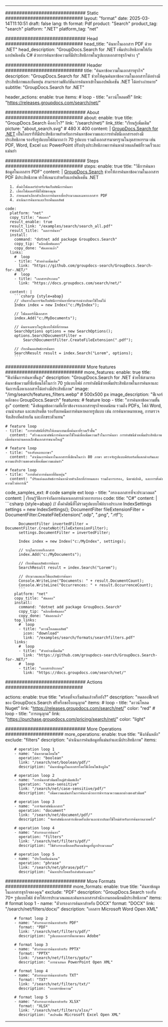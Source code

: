 
---
############################# Static ############################
layout: "format"
date:  2025-03-14T11:10:51
draft: false
lang: th
format: Pdf
product: "Search"
product_tag: "search"
platform: ".NET"
platform_tag: "net"

############################# Head ############################
head_title: "ค้นหาในเอกสาร PDF ด้วย .NET"
head_description: "GroupDocs.Search for .NET เพิ่มประสิทธิภาพให้กับแอปพลิเคชัน C# ด้วยการค้นหาข้อความที่มีประสิทธิภาพในรูปแบบเอกสารธุรกิจต่าง ๆ"

############################# Header ############################
title: "ค้นหาข้อความในเอกสารธุรกิจ" 
description: "GroupDocs.Search for .NET ช่วยให้คุณค้นหาข้อความในเอกสารได้อย่างมีประสิทธิภาพและยืดหยุ่น สามารถรวมฟังก์ชันการค้นหาเข้าในแอปพลิเคชัน .NET ได้อย่างง่ายดาย"
subtitle: "GroupDocs.Search for .NET" 

header_actions:
  enable: true
  items:
    #  loop
    - title: "ดาวน์โหลดฟรี"
      link: "https://releases.groupdocs.com/search/net/"
      
############################# About ############################
about:
    enable: true
    title: "GroupDocs.Search คืออะไร?"
    link: "/search/net/"
    link_title: "เรียนรู้เพิ่มเติม"
    picture: "about_search.svg" # 480 X 400
    content: |
       [GroupDocs.Search for .NET](/search/net/) เป็นไลบรารีที่มีประสิทธิภาพสำหรับการค้นหาข้อความและการทำดัชนีเอกสารอย่างมีประสิทธิภาพ รองรับรูปแบบไฟล์มากกว่า 70 รูปแบบ รวมถึงเอกสารมาตรฐานในอุตสาหกรรม เช่น PDF, Word, Excel และ PowerPoint ปรับปรุงประสิทธิภาพการค้นหาด้วยผลลัพธ์ที่รวดเร็วและแม่นยำ

############################# Steps ############################
steps:
    enable: true
    title: "วิธีการค้นหาข้อมูลในเอกสาร PDF"
    content: |
      [GroupDocs.Search](/search/net/) ช่วยให้การค้นหาข้อความในเอกสาร PDF มีประสิทธิภาพ ทำให้เหมาะสำหรับแอปพลิเคชัน .NET
      
      1. ตั้งค่าโฟลเดอร์สำหรับจัดเก็บดัชนีการค้นหา
      2. เลือกโฟลเดอร์ที่มีไฟล์ของคุณ
      3. กำหนดค่าเลือกตัวเลือกการค้นหาเพื่อประมวลผลเฉพาะเอกสาร PDF
      4. ดำเนินการค้นหาและเรียกคืนผลลัพธ์
   
    code:
      platform: "net"
      copy_title: "คัดลอก"
      result_enable: true
      result_link: "/examples/search/search_all.pdf"
      result_title: "ผลการค้นหา"
      install:
        command: "dotnet add package GroupDocs.Search"
        copy_tip: "คลิกเพื่อคัดลอก"
        copy_done: "คัดลอกแล้ว"
      links:
        #  loop
        - title: "ตัวอย่างเพิ่มเติม"
          link: "https://github.com/groupdocs-search/GroupDocs.Search-for-.NET/"
        #  loop
        - title: "เอกสารประกอบ"
          link: "https://docs.groupdocs.com/search/net/"
          
      content: |
        ```csharp {style=abap}
        // เส้นทางในการจัดเก็บดัชนีการค้นหาที่สามารถนำกลับมาใช้ใหม่ได้
        Index index = new Index("c:/MyIndex");

        // โฟลเดอร์ที่มีเอกสาร
        index.Add("c:/MyDocuments");

        // ค้นหาเฉพาะในรูปแบบไฟล์ที่กำหนด
        SearchOptions options = new SearchOptions();
        options.SearchDocumentFilter = 
            SearchDocumentFilter.CreateFileExtension(".pdf");

        // เรียกคืนผลลัพธ์การค้นหา
        SearchResult result = index.Search("Lorem", options);
        ```            

############################# More features ############################
more_features:
  enable: true
  title: "ฟังก์ชันการค้นหาขั้นสูง"
  description: "GroupDocs.Search for .NET ช่วยให้สามารถค้นหาข้อความที่ซับซ้อนได้ในกว่า 70 รูปแบบไฟล์ การทำดัชนีช่วยเพิ่มประสิทธิภาพในการค้นหาและจัดการเนื้อหาเอกสารได้อย่างมีประสิทธิภาพ"
  image: "/img/search/features_filters.webp" # 500x500 px
  image_description: "ฟีเจอร์หลักของ GroupDocs.Search"
  features:
    # feature loop
    - title: "การค้นหาข้อความขั้นสูง"
      content: "ดึงข้อมูลข้อความที่เกี่ยวข้องจากเอกสารธุรกิจยอดนิยม รวมถึง PDFs, ไฟล์ Word, งานนำเสนอ และสเปรดชีต รองรับเทคนิคการค้นหาหลายรูปแบบ เช่น การค้นหาหมายเหตุ, การตรวจจับเสียงที่คล้ายกัน และอักขระตัวแทน"

    # feature loop
    - title: "การทำดัชนีที่ปรับให้เหมาะสมเพื่อค้นหาที่รวดเร็วขึ้น"
      content: "สร้างและนำดัชนีการค้นหามาใช้ใหม่เพื่อเพิ่มความเร็วในการค้นหา การทำดัชนีช่วยเพิ่มประสิทธิภาพเมื่อค้นหาผ่านคอลเล็กชันเอกสารขนาดใหญ่"

    # feature loop
    - title: "รองรับหลายภาษา"
      content: "ดำเนินการค้นหาในเอกสารที่เขียนในกว่า 80 ภาษา ตรวจจับรูปแบบคีย์บอร์ดที่แตกต่างกันและความแปรปรวนของคำเพื่อเพิ่มความแม่นยำ"

    # feature loop
    - title: "การตั้งค่าการค้นหาที่ยืดหยุ่น"
      content: "ปรับแต่งผลลัพธ์การค้นหาด้วยตัวเลือกที่กำหนดเอง รวมถึงการกรอง, นิพจน์ปกติ, และการตั้งค่าความไวต่อกรณี"
      
  code_samples_ext:
    # code sample ext loop
    - title: "กรองเอกสารที่จะประมวลผล"
      content: |
        เรียนรู้วิธีการจำกัดการค้นหาเอกสารด้วยการกรอง
      code:
        title: "C#"
        content: |
          ```csharp {style=abap}
          // ตั้งค่าดัชนีที่ไม่รวมรูปแบบไฟล์บางประเภท
          IndexSettings settings = new IndexSettings();
          DocumentFilter fileExtensionFilter = 
            DocumentFilter.CreateFileExtension(".odp", ".png", ".rtf");

          DocumentFilter invertedFilter = DocumentFilter.CreateNot(fileExtensionFilter);
          settings.DocumentFilter = invertedFilter;

          Index index = new Index("c:/MyIndex", settings);
              
          // ระบุไดเรกทอรีเอกสาร
          index.Add("c:/MyDocuments");

          // เรียกคืนผลลัพธ์การค้นหา
          SearchResult result = index.Search("Lorem");
          
          // ประมวลผลและใช้ผลลัพธ์การค้นหา
          Console.WriteLine("Documents: " + result.DocumentCount);
          Console.WriteLine("Occurrences: " + result.OccurrenceCount);
          ```
        platform: "net"
        copy_title: "คัดลอก"
        install:
          command: "dotnet add package GroupDocs.Search"
          copy_tip: "คลิกเพื่อคัดลอก"
          copy_done: "คัดลอกแล้ว"
        top_links:
          #  loop
          - title: "ดาวน์โหลดผลลัพธ์"
            icon: "download"
            link: "/examples/search/formats/searchfilters.pdf"
        links:
          #  loop
          - title: "ตัวอย่างเพิ่มเติม"
            link: "https://github.com/groupdocs-search/GroupDocs.Search-for-.NET/"
          #  loop
          - title: "เอกสารประกอบ"
            link: "https://docs.groupdocs.com/search/net/"
            

            


############################# Actions ############################

actions:
  enable: true
  title: "พร้อมที่จะเริ่มต้นแล้วหรือยัง?"
  description: "ทดลองฟีเจอร์ของ GroupDocs.Search ฟรีหรือขอใบอนุญาต"
  items:
    #  loop
    - title: "ดาวน์โหลด Nuget"
      link: "https://releases.groupdocs.com/search/net/"
      color: "red"
        #  loop
    - title: "การอนุญาต"
      link: "https://purchase.groupdocs.com/pricing/search/net/"
      color: "light"


############################# More Operations #####################
more_operations:
    enable: true
    title: "ฟังก์ชันหลัก"
    exclude: "filters"
    description: "ดำเนินการค้นข้อมูลที่แม่นยำและมีประสิทธิภาพ"
    items: 
          
        # operation loop 1
        - name: "ค้นหาตามเงื่อนไข"
          operation: "boolean"
          link: "/search/net/boolean/pdf/"
          description: "ค้นหาข้อมูลในเอกสารโดยใช้เงื่อนไขเชิงบูลีน"

        # operation loop 2
        - name: "การค้นหาตัวพิมพ์ใหญ่ตัวพิมพ์เล็ก"
          operation: "case-sensitive"
          link: "/search/net/case-sensitive/pdf/"
          description: "เพิ่มความแม่นยำในการค้นหาด้วยการพิจารณาความแตกต่างของตัวพิมพ์"

        # operation loop 3
        - name: "การจัดทำดัชนีเอกสาร"
          operation: "document"
          link: "/search/net/document/pdf/"
          description: "จัดทำดัชนีเอกสารเพียงครั้งเดียวและนำกลับมาใช้ใหม่สำหรับการค้นหาหลายครั้ง"

        # operation loop 4
        - name: "ตัวกรองการค้นหา"
          operation: "filters"
          link: "/search/net/filters/pdf/"
          description: "ใช้ตัวกรองเพื่อลดปริมาณข้อมูลที่ถูกประมวลผล"

        # operation loop 5
        - name: "ประโยคที่แน่นอน"
          operation: "phrase"
          link: "/search/net/phrase/pdf/"
          description: "ค้นหาประโยคหรือลำดับคำเฉพาะ"
          
        
          
############################# More Formats ########################
more_formats:
    enable: true
    title: "ค้นหาข้อมูลในเอกสารธุรกิจของคุณ"
    exclude: "PDF"
    description: "GroupDocs.Search รองรับ 70+ รูปแบบไฟล์ ช่วยให้การประมวลผลและค้นหาเอกสารสำนักงานยอดนิยมมีประสิทธิภาพ"
    items: 
        # format loop 1
        - name: "ตัวกรองการค้นหาสำหรับ DOCX"
          format: "DOCX"
          link: "/search/net/filters/docx/"
          description: "เอกสาร Microsoft Word Open XML"
          
        # format loop 2
        - name: "ตัวกรองการค้นหาสำหรับ PDF"
          format: "PDF"
          link: "/search/net/filters/pdf/"
          description: "รูปแบบเอกสารที่พกพาของ Adobe"
          
        # format loop 3
        - name: "ตัวกรองการค้นหาสำหรับ PPTX"
          format: "PPTX"
          link: "/search/net/filters/pptx/"
          description: "การนำเสนอ PowerPoint Open XML"

        # format loop 4
        - name: "ตัวกรองการค้นหาสำหรับ TXT"
          format: "TXT"
          link: "/search/net/filters/txt/"
          description: "เอกสารข้อความ"
          
        # format loop 5
        - name: "ตัวกรองการค้นหาสำหรับ XLSX"
          format: "XLSX"
          link: "/search/net/filters/xlsx/"
          description: "สเปรดชีต Microsoft Excel Open XML"
  

---